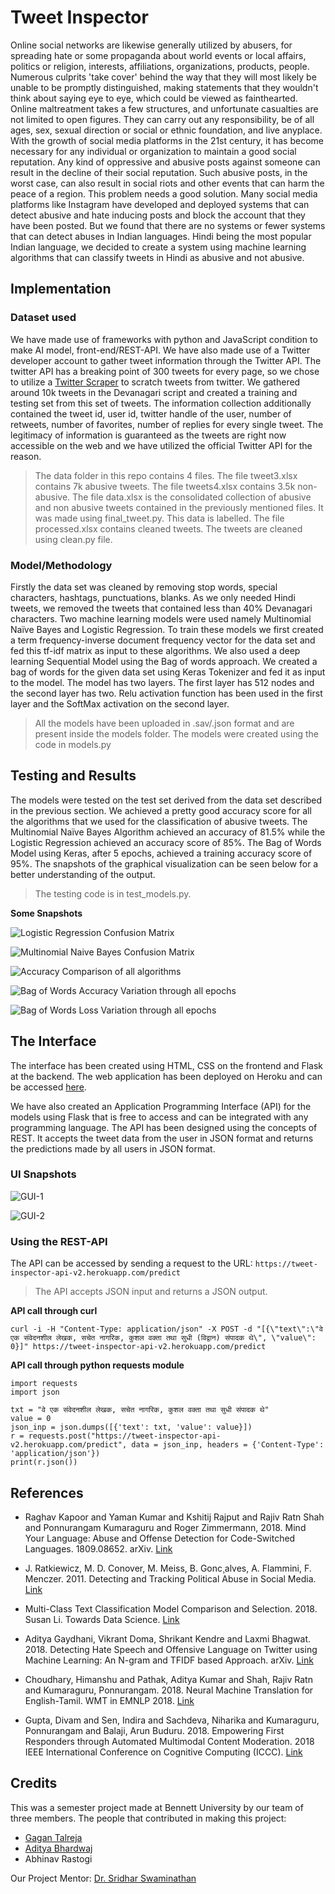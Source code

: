 # Tweet Inspector


Online social networks are likewise generally utilized by abusers, for spreading hate or some propaganda about world events or local affairs, politics or religion, interests, affiliations, organizations, products, people. Numerous culprits 'take cover' behind the way that they will most likely be unable to be promptly distinguished, making statements that they wouldn't think about saying eye to eye, which could be viewed as fainthearted. Online maltreatment takes a few structures, and unfortunate casualties are not limited to open figures. They can carry out any responsibility, be of all ages, sex, sexual direction or social or ethnic foundation, and live anyplace. With the growth of social media platforms in the 21st century, it has become necessary for any individual or organization to maintain a good social reputation. Any kind of oppressive and abusive posts against someone can result in the decline of their social reputation. Such abusive posts, in the worst case, can also result in social riots and other events that can harm the peace of a region. This problem needs a good solution. Many social media platforms like Instagram have developed and deployed systems that can detect abusive and hate inducing posts and block the account that they have been posted. But we found that there are no systems or fewer systems that can detect abuses in Indian languages. Hindi being the most popular Indian language, we decided to create a system using machine learning algorithms that can classify tweets in Hindi as abusive and not abusive.


## Implementation

### Dataset used

We have made use of frameworks with python and JavaScript condition to make AI model, front-end/REST-API. We have also made use of a Twitter developer account to gather tweet information through the Twitter API. The twitter API has a breaking point of 300 tweets for every page, so we chose to utilize a [Twitter Scraper](https://github.com/jonbakerfish/TweetScraper) to scratch tweets from twitter. We gathered around 10k tweets in the Devanagari script and created a training and testing set from this set of tweets. The information collection additionally contained the tweet id, user id, twitter handle of the user, number of retweets, number of favorites, number of replies for every single tweet. The legitimacy of information is guaranteed as the tweets are right now accessible on the web and we have utilized the official Twitter API for the reason. 

>The data folder in this repo contains 4 files. The file tweet3.xlsx contains 7k abusive tweets. The file tweets4.xlsx contains 3.5k non-abusive. The file data.xlsx is the consolidated collection of abusive and non abusive tweets contained in the previously mentioned files. It was made using final_tweet.py. This data is labelled. The file processed.xlsx contains cleaned tweets. The tweets are cleaned using clean.py file.

### Model/Methodology

Firstly the data set was cleaned by removing stop words, special characters, hashtags, punctuations, blanks. As we only needed Hindi tweets, we removed the tweets that contained less than 40% Devanagari characters. Two machine learning models were used namely Multinomial Naïve Bayes and Logistic Regression. To train these models we first created a term frequency-inverse document frequency vector for the data set and fed this tf-idf matrix as input to these algorithms. We also used a deep learning Sequential Model using the Bag of words approach. We created a bag of words for the given data set using Keras Tokenizer and fed it as input to the model. The model has two layers. The first layer has 512 nodes and the second layer has two. Relu activation function has been used in the first layer and the SoftMax activation on the second layer. 

>All the models have been uploaded in .sav/.json format and are present inside the models folder. The models were created using the code in models.py


## Testing and Results


The models were tested on the test set derived from the data set described in the previous section. We achieved a pretty good accuracy score for all the algorithms that we used for the classification of abusive tweets. The Multinomial Naïve Bayes Algorithm achieved an accuracy of 81.5% while the Logistic Regression achieved an accuracy score of 85%. The Bag of Words Model using Keras, after 5 epochs, achieved a training accuracy score of 95%. The snapshots of the graphical visualization can be seen below for a better understanding of the output.

>The testing code is in test_models.py.

**Some Snapshots**

![Logistic Regression Confusion Matrix](https://github.com/gagantalreja/tweet-inspector/blob/master/images/Logistic%20Regression.png "Logistic Regression Confusion Matrix")

![Multinomial Naive Bayes Confusion Matrix](https://github.com/gagantalreja/tweet-inspector/blob/master/images/Multinomial%20Naive%20Bayes.png "Multinomial Naive Bayes Confusion Matrix")

![Accuracy Comparison of all algorithms](images/acc_comp.png "Accuracy Comparison of all algorithms")

![Bag of Words Accuracy Variation through all epochs](images/model_acc.png "Bag of Words Accuracy Variation through all epochs")

![Bag of Words Loss Variation through all epochs](images/model_loss.png "Bag of Words Loss Variation through all epochs")

## The Interface

The interface has been created using HTML, CSS on the frontend and Flask at the backend. The web application has been deployed on Heroku and can be accessed [here](https://tweet-inspector-app.herokuapp.com/).

We have also created an Application Programming Interface (API) for the models using Flask that is free to access and can be integrated with any programming language. The API has been designed using the concepts of REST. It accepts the tweet data from the user in JSON format and returns the predictions made by all users in JSON format. 

### UI Snapshots

![GUI-1](images/gui1.png)



![GUI-2](images/gui2.png)


### Using the REST-API

The API can be accessed by sending a request to the URL: `https://tweet-inspector-api-v2.herokuapp.com/predict`
> The API accepts JSON input and returns a JSON output.

**API call through curl**

```
curl -i -H "Content-Type: application/json" -X POST -d "[{\"text\":\"वे एक संवेदनशील लेखक, सचेत नागरिक, कुशल वक्ता तथा सुधी (विद्वान) संपादक थे\", \"value\": 0}]" https://tweet-inspector-api-v2.herokuapp.com/predict
```

**API call through python requests module**

```python3
import requests
import json

txt = "वे एक संवेदनशील लेखक, सचेत नागरिक, कुशल वक्ता तथा सुधी संपादक थे"
value = 0
json_inp = json.dumps([{'text': txt, 'value': value}])
r = requests.post("https://tweet-inspector-api-v2.herokuapp.com/predict", data = json_inp, headers = {'Content-Type': 'application/json'})
print(r.json())
```

## References

- Raghav Kapoor and Yaman Kumar and Kshitij Rajput and Rajiv Ratn Shah and Ponnurangam Kumaraguru and Roger Zimmermann, 2018. Mind Your Language: Abuse and Offense Detection for Code-Switched Languages. 1809.08652. arXiv. [Link](https://arxiv.org/pdf/1809.08652.pdf)

- J. Ratkiewicz, M. D. Conover, M. Meiss, B. Gonc¸alves, A. Flammini, F. Menczer. 2011. Detecting and Tracking Political Abuse in Social Media. [Link](http://www.cse.fau.edu/~xqzhu/courses/cap6777/political.abuse.social.media.pdf)

- Multi-Class Text Classification Model Comparison and Selection. 2018. Susan Li. Towards Data Science. [Link](https://towardsdatascience.com/multi-class-text-classification-model-comparison-and-selection-5eb066197568)

- Aditya Gaydhani, Vikrant Doma, Shrikant Kendre and Laxmi Bhagwat. 2018. Detecting Hate Speech and Offensive Language on Twitter using Machine Learning: An N-gram and TFIDF based Approach. arXiv. [Link](https://arxiv.org/pdf/1809.08651.pdf)

- Choudhary, Himanshu and Pathak, Aditya Kumar and Shah, Rajiv Ratn and Kumaraguru, Ponnurangam. 2018. Neural Machine Translation for English-Tamil. WMT in EMNLP 2018. [Link](http://precog.iiitd.edu.in/pubs/WMT-EMNLP-2018.pdf)

- Gupta, Divam and Sen, Indira and Sachdeva, Niharika and Kumaraguru, Ponnurangam and Balaji, Arun Buduru. 2018. Empowering First Responders through Automated Multimodal Content Moderation. 2018 IEEE International Conference on Cognitive Computing (ICCC). [Link](https://www.researchgate.net/publication/327497679_Empowering_First_Responders_through_Automated_Multimodal_Content_Moderation)


## Credits

This was a semester project made at Bennett University by our team of three members. The people that contributed in making this project:
- [Gagan Talreja](https://github.com/gagantalreja)
- [Aditya Bhardwaj]()
- Abhinav Rastogi

Our Project Mentor: [Dr. Sridhar Swaminathan](https://github.com/sridarah)


